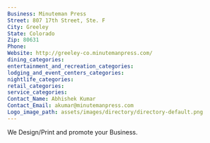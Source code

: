 ```yaml
---
Business: Minuteman Press
Street: 807 17th Street, Ste. F
City: Greeley
State: Colorado
Zip: 80631
Phone: 
Website: http://greeley-co.minutemanpress.com/
dining_categories: 
entertainment_and_recreation_categories: 
lodging_and_event_centers_categories: 
nightlife_categories: 
retail_categories: 
service_categories: 
Contact_Name: Abhishek Kumar
Contact_Email: akumar@minutemanpress.com
Logo_image_path: assets/images/directory/directory-default.png
---
```

We Design/Print and promote your Business.
